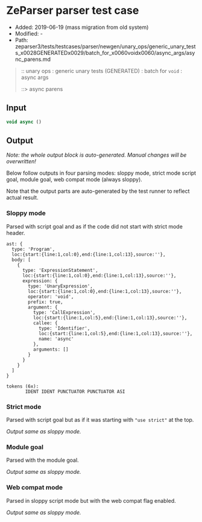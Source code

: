 # ZeParser parser test case

- Added: 2019-06-19 (mass migration from old system)
- Modified: -
- Path: zeparser3/tests/testcases/parser/newgen/unary_ops/generic_unary_tests_x0028GENERATEDx0029/batch_for_x0060voidx0060/async_args/async_parens.md

> :: unary ops : generic unary tests (GENERATED) : batch for `void` : async args
>
> ::> async parens

## Input

`````js
void async ()
`````

## Output

_Note: the whole output block is auto-generated. Manual changes will be overwritten!_

Below follow outputs in four parsing modes: sloppy mode, strict mode script goal, module goal, web compat mode (always sloppy).

Note that the output parts are auto-generated by the test runner to reflect actual result.

### Sloppy mode

Parsed with script goal and as if the code did not start with strict mode header.

`````
ast: {
  type: 'Program',
  loc:{start:{line:1,col:0},end:{line:1,col:13},source:''},
  body: [
    {
      type: 'ExpressionStatement',
      loc:{start:{line:1,col:0},end:{line:1,col:13},source:''},
      expression: {
        type: 'UnaryExpression',
        loc:{start:{line:1,col:0},end:{line:1,col:13},source:''},
        operator: 'void',
        prefix: true,
        argument: {
          type: 'CallExpression',
          loc:{start:{line:1,col:5},end:{line:1,col:13},source:''},
          callee: {
            type: 'Identifier',
            loc:{start:{line:1,col:5},end:{line:1,col:13},source:''},
            name: 'async'
          },
          arguments: []
        }
      }
    }
  ]
}

tokens (6x):
       IDENT IDENT PUNCTUATOR PUNCTUATOR ASI
`````

### Strict mode

Parsed with script goal but as if it was starting with `"use strict"` at the top.

_Output same as sloppy mode._

### Module goal

Parsed with the module goal.

_Output same as sloppy mode._

### Web compat mode

Parsed in sloppy script mode but with the web compat flag enabled.

_Output same as sloppy mode._
